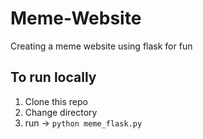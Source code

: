 # Meme-Website

Creating a meme website using flask for fun

## To run locally

1. Clone this repo
2. Change directory
3. run -> `python meme_flask.py`
